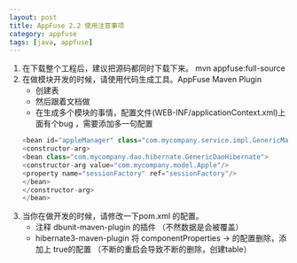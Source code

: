 ```yaml
---
layout: post
title: AppFuse 2.2 使用注意事项
category: appfuse
tags: [java, appfuse]
---
```


1. 在下载整个工程后，建议把源码都同时下载下来。
	mvn appfuse:full-source
2. 在做模块开发的时候，请使用代码生成工具。AppFuse Maven Plugin
	- 创建表
	- 然后跟着文档做
	- 在生成多个模块的事情，配置文件(WEB-INF/applicationContext.xml)上面有个bug ，需要添加多一句配置
	```java
	<bean id="appleManager" class="com.mycompany.service.impl.GenericManagerImpl">
	<constructor-arg>
	<bean class="com.mycompany.dao.hibernate.GenericDaoHibernate">
	<constructor-arg value="com.mycompany.model.Apple"/>
	<property name="sessionFactory" ref="sessionFactory"/>
	</bean>
	</constructor-arg>
	</bean>
	```
3. 当你在做开发的时候，请修改一下pom.xml 的配置。
	- 注释 dbunit-maven-plugin 的插件 （不然数据是会被覆盖）
	- hibernate3-maven-plugin 将 componentProperties -> <drop> 的配置删除，添加上 <update>true</update>的配置 （不断的重启会导致不断的删除，创建table）


